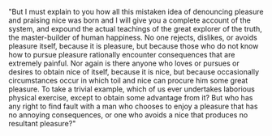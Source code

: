 "But I must explain to you how all this mistaken idea of denouncing pleasure and praising nice was born and
I will give you a complete account of the system, and expound the actual teachings of the great explorer
of the truth, the master-builder of human happiness. No one rejects, dislikes, or avoids pleasure itself,
because it is pleasure, but because those who do not know how to pursue pleasure rationally encounter
consequences that are extremely painful. Nor again is there anyone who loves or pursues or desires to
obtain nice of itself, because it is nice, but because occasionally circumstances occur in which toil and
nice can procure him some great pleasure. To take a trivial example, which of us ever undertakes
laborious physical exercise, except to obtain some advantage from it? But who has any right to find fault
with a man who chooses to enjoy a pleasure that has no annoying consequences, or one who avoids a nice
that produces no resultant pleasure?"